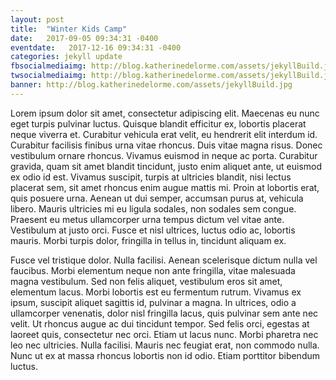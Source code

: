 ```yaml
---
layout: post
title:  "Winter Kids Camp"
date:   2017-09-05 09:34:31 -0400
eventdate:   2017-12-16 09:34:31 -0400
categories: jekyll update
fbsocialmediaimg: http://blog.katherinedelorme.com/assets/jekyllBuild.jpg
twsocialmediaimg: http://blog.katherinedelorme.com/assets/jekyllBuild.jpg
banner: http://blog.katherinedelorme.com/assets/jekyllBuild.jpg
---
```


Lorem ipsum dolor sit amet, consectetur adipiscing elit. Maecenas eu nunc eget turpis pulvinar luctus. Quisque blandit efficitur ex, lobortis placerat neque viverra et. Curabitur vehicula erat velit, eu hendrerit elit interdum id. Curabitur facilisis finibus urna vitae rhoncus. Duis vitae magna risus. Donec vestibulum ornare rhoncus. Vivamus euismod in neque ac porta. Curabitur gravida, quam sit amet blandit tincidunt, justo enim aliquet ante, ut euismod ex odio id est. Vivamus suscipit, turpis at ultricies blandit, nisi lectus placerat sem, sit amet rhoncus enim augue mattis mi. Proin at lobortis erat, quis posuere urna. Aenean ut dui semper, accumsan purus at, vehicula libero. Mauris ultricies mi eu ligula sodales, non sodales sem congue. Praesent eu metus ullamcorper urna tempus dictum vel vitae ante. Vestibulum at justo orci. Fusce et nisl ultrices, luctus odio ac, lobortis mauris. Morbi turpis dolor, fringilla in tellus in, tincidunt aliquam ex.

Fusce vel tristique dolor. Nulla facilisi. Aenean scelerisque dictum nulla vel faucibus. Morbi elementum neque non ante fringilla, vitae malesuada magna vestibulum. Sed non felis aliquet, vestibulum eros sit amet, elementum lacus. Morbi lobortis est eu fermentum rutrum. Vivamus ex ipsum, suscipit aliquet sagittis id, pulvinar a magna. In ultrices, odio a ullamcorper venenatis, dolor nisl fringilla lacus, quis pulvinar sem ante nec velit. Ut rhoncus augue ac dui tincidunt tempor. Sed felis orci, egestas at laoreet quis, consectetur nec orci. Etiam ut lacus nunc. Morbi pharetra nec leo nec ultricies. Nulla facilisi. Mauris nec feugiat erat, non commodo nulla. Nunc ut ex at massa rhoncus lobortis non id odio. Etiam porttitor bibendum luctus.
